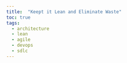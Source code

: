 ```yaml
---
title:  "Keept it Lean and Eliminate Waste"
toc: true
tags:
  - architecture
  - lean
  - agile
  - devops
  - sdlc
---
```

